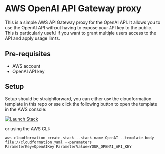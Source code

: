 # AWS OpenAI API Gateway proxy

This is a simple AWS API Gateway proxy for the OpenAI API. It allows you to use the OpenAI API without having to expose your API key to the public. This is particularly useful if you want to grant multiple users access to the API and apply usage limits.

## Pre-requisites

- AWS account
- OpenAI API key

## Setup

Setup should be straightforward, you can either use the cloudformation template in this repo or use click the following button to open the template in the AWS console:

[![Launch Stack](https://s3.amazonaws.com/cloudformation-examples/cloudformation-launch-stack.png)](https://console.aws.amazon.com/cloudformation/home?region=us-east-1#/stacks/create/review?stackName=OpenAI&templateURL=https://abdelilah-github.s3.amazonaws.com/aws-openai-api-gateway-proxy/cloudformation.yaml)

or using the AWS CLI:

```shell
aws cloudformation create-stack --stack-name OpenAI --template-body file://cloudformation.yaml --parameters ParameterKey=OpenAIKey,ParameterValue=YOUR_OPENAI_API_KEY
```